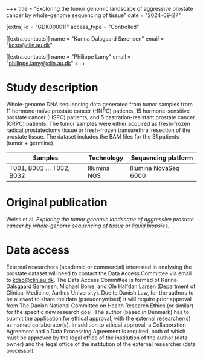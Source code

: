 +++
title = "Exploring the tumor genomic landscape of aggressive prostate cancer by whole-genome sequencing of tissue"
date = "2024-09-27"

[extra]
id = "GDK000011"
access_type = "Controlled"

[[extra.contacts]]
name = "Karina Dalsgaard Sørensen"
email = "kdso@clin.au.dk"

[[extra.contacts]]
name = "Philippe Lamy"
email = "philippe.lamy@clin.au.dk"
+++

# Study description

Whole-genome DNA sequencing data generated from tumor samples from 11 hormone-naïve prostate cancer (HNPC) patients, 15 hormone-sensitive prostate cancer (HSPC) patients, and 5 castration-resistant prostate cancer (CRPC) patients. The tumor samples were either acquired as fresh-frozen radical prostatectomy tissue or fresh-frozen transurethral resection of the prostate tissue. The dataset includes the BAM files for the 31 patients (tumor + germline).

Samples                 | Technology   | Sequencing platform
------------------------|--------------|----------------------
T001, B001 … T032, B032 | Illumina NGS | Illumina NovaSeq 6000

# Original publication
Weiss et al. *Exploring the tumor genomic landscape of aggressive prostate cancer by whole-genome sequencing of tissue or liquid biopsies.*

# Data access
External researchers (academic or commercial) interested in analysing the prostate dataset will need to contact the Data Access Committee via email to kdso@clin.au.dk. The Data Access Committee is formed of Karina Dalsgaard Sørensen, Michael Borre, and Ole Halfdan Larsen (Department of Clinical Medicine, Aarhus University). Due to Danish Law, for the authors to be allowed to share the data (pseudonymised) it will require prior approval from The Danish National Committee on Health Research Ethics (or similar) for the specific new research goal. The author (based in Denmark) has to submit the application for ethical approval, with the external researcher(s) as named collaborator(s). In addition to ethical approval, a Collaboration Agreement and a Data Processing Agreement is required, both of which must be approved by the legal office of the institution of the author (data owner) and the legal office of the institution of the external researcher (data processor).
